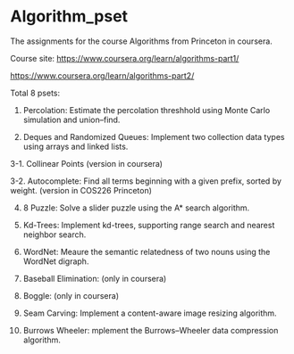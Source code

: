 # Algorithm_pset
The assignments for the course Algorithms from Princeton in coursera.

Course site:
https://www.coursera.org/learn/algorithms-part1/

https://www.coursera.org/learn/algorithms-part2/

Total 8 psets:
1. Percolation: Estimate the percolation threshhold using Monte Carlo simulation and union–find.

2. Deques and Randomized Queues: Implement two collection data types using arrays and linked lists.

3-1. Collinear Points (version in coursera)

3-2. Autocomplete: Find all terms beginning with a given prefix, sorted by weight. (version in COS226 Princeton)

4. 8 Puzzle: Solve a slider puzzle using the A* search algorithm.

5. Kd-Trees: Implement kd-trees, supporting range search and nearest neighbor search.

6. WordNet: Meaure the semantic relatedness of two nouns using the WordNet digraph.

7. Baseball Elimination: (only in coursera)

8. Boggle: (only in coursera)

9. Seam Carving: Implement a content-aware image resizing algorithm.

10. Burrows Wheeler: mplement the Burrows–Wheeler data compression algorithm.



